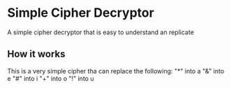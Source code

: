 # Simple Cipher Decryptor
A simple cipher decryptor that is easy to understand an replicate
## How it works
This is a very simple cipher tha can replace the following:
"*" into a
"&" into e
"#" into i
"+" into o
"!" into u
